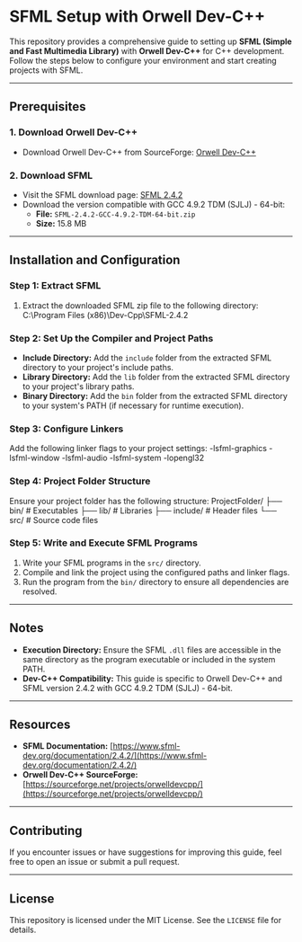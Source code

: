 # SFML Setup with Orwell Dev-C++

This repository provides a comprehensive guide to setting up **SFML (Simple and Fast Multimedia Library)** with **Orwell Dev-C++** for C++ development. Follow the steps below to configure your environment and start creating projects with SFML.

---

## Prerequisites

### 1. Download Orwell Dev-C++
- Download Orwell Dev-C++ from SourceForge: [Orwell Dev-C++](https://sourceforge.net/projects/orwelldevcpp/)

### 2. Download SFML
- Visit the SFML download page: [SFML 2.4.2](https://www.sfml-dev.org/download/sfml/2.4.2/)
- Download the version compatible with GCC 4.9.2 TDM (SJLJ) - 64-bit:
  - **File:** `SFML-2.4.2-GCC-4.9.2-TDM-64-bit.zip`
  - **Size:** 15.8 MB

---

## Installation and Configuration

### Step 1: Extract SFML
1. Extract the downloaded SFML zip file to the following directory:
 C:\Program Files (x86)\Dev-Cpp\SFML-2.4.2

### Step 2: Set Up the Compiler and Project Paths
- **Include Directory:** Add the `include` folder from the extracted SFML directory to your project's include paths.
- **Library Directory:** Add the `lib` folder from the extracted SFML directory to your project's library paths.
- **Binary Directory:** Add the `bin` folder from the extracted SFML directory to your system's PATH (if necessary for runtime execution).

### Step 3: Configure Linkers
Add the following linker flags to your project settings:
-lsfml-graphics -lsfml-window -lsfml-audio -lsfml-system -lopengl32

### Step 4: Project Folder Structure
Ensure your project folder has the following structure:
ProjectFolder/ ├── bin/ # Executables ├── lib/ # Libraries ├── include/ # Header files └── src/ # Source code files

### Step 5: Write and Execute SFML Programs
1. Write your SFML programs in the `src/` directory.
2. Compile and link the project using the configured paths and linker flags.
3. Run the program from the `bin/` directory to ensure all dependencies are resolved.

---

## Notes
- **Execution Directory:** Ensure the SFML `.dll` files are accessible in the same directory as the program executable or included in the system PATH.
- **Dev-C++ Compatibility:** This guide is specific to Orwell Dev-C++ and SFML version 2.4.2 with GCC 4.9.2 TDM (SJLJ) - 64-bit.

---

## Resources
- **SFML Documentation:** [https://www.sfml-dev.org/documentation/2.4.2/](https://www.sfml-dev.org/documentation/2.4.2/)
- **Orwell Dev-C++ SourceForge:** [https://sourceforge.net/projects/orwelldevcpp/](https://sourceforge.net/projects/orwelldevcpp/)

---

## Contributing
If you encounter issues or have suggestions for improving this guide, feel free to open an issue or submit a pull request.

---

## License
This repository is licensed under the MIT License. See the `LICENSE` file for details.

